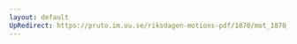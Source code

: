 ```yaml
---
layout: default
UpRedirect: https://pruto.im.uu.se/riksdagen-motions-pdf/1870/mot_1870__fk__15/mot_1870__fk__15-001.pdf
---
```

